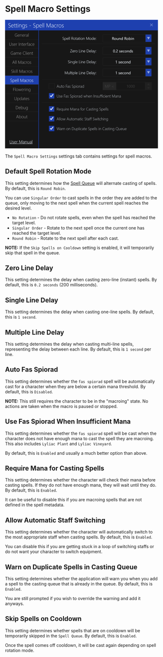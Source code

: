 # Spell Macro Settings

![image](../screenshots/settings-spell-macros.png)

The `Spell Macro Settings` settings tab contains settings for spell macros.

## Default Spell Rotation Mode

This setting determines how the [Spell Queue](../main-window/spell-queue.md) will alternate casting of spells.
By default, this is `Round Robin`.

You can use `Singular Order` to cast spells in the order they are added to the queue, only moving to the next spell when the current spell reaches the desired level.

- `No Rotation` - Do not rotate spells, even when the spell has reached the target level.
- `Singular Order` - Rotate to the next spell once the current one has reached the target level.
- `Round Robin` - Rotate to the next spell after each cast.

**NOTE:** If the `Skip Spells on Cooldown` setting is enabled, it will temporarily skip that spell in the queue.

## Zero Line Delay

This setting determines the delay when casting zero-line (instant) spells.
By default, this is `0.2 seconds` (200 milliseconds).

## Single Line Delay

This setting determines the delay when casting one-line spells.
By default, this is `1 second`.

## Multiple Line Delay

This setting determines the delay when casting multi-line spells, representing the delay between each line.
By default, this is `1 second` per line.

## Auto Fas Spiorad

This setting determines whether the `fas spiorad` spell will be automatically cast for a character when they are below a certain mana threshold.
By default, this is `Disabled`.

**NOTE:** This still requires the character to be in the "macroing" state. No actions are taken when the macro is paused or stopped.

## Use Fas Spiorad When Insufficient Mana

This setting determines whether the `fas spiorad` spell will be cast when the character does not have enough mana to cast the spell they are macroing.
This also includes `Lyliac Plant` and `Lyliac Vineyard`.

By default, this is `Enabled` and usually a much better option than above.

## Require Mana for Casting Spells

This setting determines whether the character will check their mana before casting spells. If they do not have enough mana, they will wait until they do.
By default, this is `Enabled`.

It can be useful to disable this if you are macroing spells that are not defined in the spell metadata.

## Allow Automatic Staff Switching

This setting determines whether the character will automatically switch to the most appropriate staff when casting spells.
By default, this is `Enabled`.

You can disable this if you are getting stuck in a loop of switching staffs or do not want your character to switch equipment.

## Warn on Duplicate Spells in Casting Queue

This setting determines whether the application will warn you when you add a spell to the casting queue that is already in the queue.
By default, this is `Enabled`.

You are still prompted if you wish to override the warning and add it anyways.

## Skip Spells on Cooldown

This setting determines whether spells that are on cooldown will be temporarily skipped in the `Spell Queue`.
By default, this is `Enabled`.

Once the spell comes off cooldown, it will be cast again depending on spell rotation mode.
